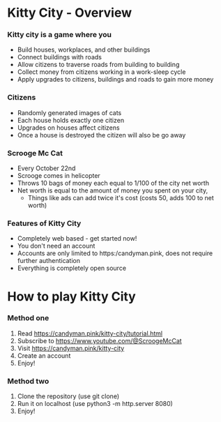 # Kitty City - Overview
### Kitty city is a game where you

* Build houses, workplaces, and other buildings
* Connect buildings with roads
* Allow citizens to traverse roads from building to building
* Collect money from citizens working in a work-sleep cycle
* Apply upgrades to citizens, buildings and roads to gain more money

### Citizens
* Randomly generated images of cats
* Each house holds exactly one citizen
* Upgrades on houses affect citizens
* Once a house is destroyed the citizen will also be go away

### Scrooge Mc Cat
* Every October 22nd
* Scrooge comes in helicopter
* Throws 10 bags of money each equal to 1/100 of the city net worth
* Net worth is equal to the amount of money you spent on your city,
  * Things like ads can add twice it's cost (costs 50, adds 100 to net worth)

### Features of Kitty City
* Completely web based - get started now!
* You don't need an account
* Accounts are only limited to https:/candyman.pink, does not require further authentication
* Everything is completely open source

# How to play Kitty City
### Method one
1. Read https://candyman.pink/kitty-city/tutorial.html
2. Subscribe to https://www.youtube.com/@ScroogeMcCat
3. Visit https://candyman.pink/kitty-city
4. Create an account
5. Enjoy!

### Method two
1. Clone the repository (use git clone)
2. Run it on localhost (use python3 -m http.server 8080)
3. Enjoy!
